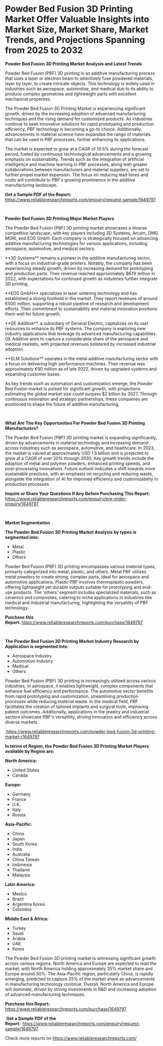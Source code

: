 <p><h1>Powder Bed Fusion 3D Printing Market Offer Valuable Insights into Market Size, Market Share, Market Trends, and Projections Spanning from 2025 to 2032</h1></p><p><strong>Powder Bed Fusion 3D Printing Market Analysis and Latest Trends</strong></p>
<p><p>Powder Bed Fusion (PBF) 3D printing is an additive manufacturing process that uses a laser or electron beam to selectively fuse powdered materials, layer by layer, to create intricate objects. This technology is widely used in industries such as aerospace, automotive, and medical due to its ability to produce complex geometries and lightweight parts with excellent mechanical properties.</p><p>The Powder Bed Fusion 3D Printing Market is experiencing significant growth, driven by the increasing adoption of advanced manufacturing techniques and the rising demand for customized products. As industries continue to seek innovative solutions for rapid prototyping and production efficiency, PBF technology is becoming a go-to choice. Additionally, advancements in material science have expanded the range of materials that can be used in PBF processes, further enhancing its applications.</p><p>The market is expected to grow at a CAGR of 10.5% during the forecast period, fueled by continuous technological advancements and a growing emphasis on sustainability. Trends such as the integration of artificial intelligence and machine learning in PBF processes, along with greater collaborations between manufacturers and material suppliers, are set to further propel market expansion. The focus on reducing lead times and costs will contribute to PBF's growing prominence in the additive manufacturing landscape.</p></p>
<p><strong>Get a Sample PDF of the Report:&nbsp;</strong> <a href="https://www.reliableresearchreports.com/enquiry/request-sample/1649797?utm_campaign=3275&utm_medium=2&utm_source=Github&utm_content=ia&utm_term=09042025&utm_id=powder-bed-fusion-3d-printing">https://www.reliableresearchreports.com/enquiry/request-sample/1649797</a></p>
<p>&nbsp;</p>
<p><strong>Powder Bed Fusion 3D Printing Major Market Players</strong></p>
<p><p>The Powder Bed Fusion (PBF) 3D printing market showcases a diverse competitive landscape, with key players including 3D Systems, Arcam, DMG MORI, and EOS GmbH. Each company is strategically focused on advancing additive manufacturing technologies for various applications, including aerospace, automotive, and medical sectors.</p><p>**3D Systems** remains a pioneer in the additive manufacturing sector, with a focus on industrial-grade printers. Notably, the company has been experiencing steady growth, driven by increasing demand for prototyping and production parts. Their revenue reached approximately $679 million in 2022, with expectations for continued growth as industries further integrate 3D printing.</p><p>**EOS GmbH** specializes in laser sintering technology and has established a strong foothold in the market. They report revenues of around €500 million, supporting a robust pipeline of research and development efforts. Their commitment to sustainability and material innovation positions them well for future growth.</p><p>**GE Additive**, a subsidiary of General Electric, capitalizes on its vast resources to enhance its PBF systems. The company is exploring new industry applications that leverage its advanced manufacturing capabilities. GE Additive aims to capture a considerable share of the aerospace and medical markets, with projected revenues bolstered by increased industrial adoption.</p><p>**SLM Solutions** operates in the metal additive manufacturing sector with a focus on delivering high-performance machines. Their revenue was approximately €90 million as of late 2022, driven by upgraded systems and expanding customer bases.</p><p>As key trends such as automation and customization emerge, the Powder Bed Fusion market is poised for significant growth, with projections estimating the global market size could surpass $2 billion by 2027. Through continuous innovation and strategic partnerships, these companies are positioned to shape the future of additive manufacturing.</p></p>
<p>&nbsp;</p>
<p><strong>What Are The Key Opportunities For Powder Bed Fusion 3D Printing Manufacturers?</strong></p>
<p><p>The Powder Bed Fusion (PBF) 3D printing market is expanding significantly, driven by advancements in material technology and increasing demand across industries such as aerospace, automotive, and healthcare. In 2023, the market is valued at approximately USD 1.5 billion and is projected to grow at a CAGR of over 20% through 2030. Key growth trends include the adoption of metal and polymer powders, enhanced printing speeds, and post-processing innovations. Future outlook indicates a shift towards more sustainable practices, with an emphasis on recycling and reducing waste, alongside the integration of AI for improved efficiency and customizability in production processes.</p></p>
<p><strong>Inquire or Share Your Questions If Any Before Purchasing This Report:</strong> <a href="https://www.reliableresearchreports.com/enquiry/pre-order-enquiry/1649797?utm_campaign=3275&utm_medium=2&utm_source=Github&utm_content=ia&utm_term=09042025&utm_id=powder-bed-fusion-3d-printing">https://www.reliableresearchreports.com/enquiry/pre-order-enquiry/1649797</a></p>
<p>&nbsp;</p>
<p><strong>Market Segmentation</strong></p>
<p><strong>The Powder Bed Fusion 3D Printing Market Analysis by types is segmented into:</strong></p>
<p><ul><li>Metal</li><li>Plastic</li><li>Others</li></ul></p>
<p><p>Powder Bed Fusion (PBF) 3D printing encompasses various material types, primarily categorized into metal, plastic, and others. Metal PBF utilizes metal powders to create strong, complex parts, ideal for aerospace and automotive applications. Plastic PBF involves thermoplastic powders, offering lightweight yet durable outputs suitable for prototyping and end-use products. The 'others' segment includes specialized materials, such as ceramics and composites, catering to niche applications in industries like medical and industrial manufacturing, highlighting the versatility of PBF technology.</p></p>
<p><strong>Purchase this Report:&nbsp;</strong><a href="https://www.reliableresearchreports.com/purchase/1649797?utm_campaign=3275&utm_medium=2&utm_source=Github&utm_content=ia&utm_term=09042025&utm_id=powder-bed-fusion-3d-printing">https://www.reliableresearchreports.com/purchase/1649797</a></p>
<p>&nbsp;</p>
<p><strong>The Powder Bed Fusion 3D Printing Market Industry Research by Application is segmented into:</strong></p>
<p><ul><li>Aerospace Industry</li><li>Automotive Industry</li><li>Medical</li><li>Others</li></ul></p>
<p><p>Powder Bed Fusion (PBF) 3D printing is increasingly utilized across various industries. In aerospace, it enables lightweight, complex components that enhance fuel efficiency and performance. The automotive sector benefits from rapid prototyping and customization, streamlining production processes while reducing material waste. In the medical field, PBF facilitates the creation of tailored implants and surgical tools, improving patient outcomes. Additionally, applications in the jewelry and industrial sectors showcase PBF's versatility, driving innovation and efficiency across diverse markets.</p></p>
<p><a href="https://www.reliableresearchreports.com/powder-bed-fusion-3d-printing-market-r1649797?utm_campaign=3275&utm_medium=2&utm_source=Github&utm_content=ia&utm_term=09042025&utm_id=powder-bed-fusion-3d-printing">&nbsp;https://www.reliableresearchreports.com/powder-bed-fusion-3d-printing-market-r1649797</a></p>
<p><strong>In terms of Region, the Powder Bed Fusion 3D Printing Market Players available by Region are:</strong></p>
<p>
    <p> <strong> North America: </strong>
        <ul>
            <li>United States</li>
            <li>Canada</li>
        </ul>
        </p> 
    <p> <strong> Europe: </strong>
        <ul>
            <li>Germany</li>
            <li>France</li>
            <li>U.K.</li>
            <li>Italy</li>
            <li>Russia</li>
        </ul>
        </p> 
    <p> <strong> Asia-Pacific: </strong>
        <ul>
            <li>China</li>
            <li>Japan</li>
            <li>South Korea</li>
            <li>India</li>
            <li>Australia</li>
            <li>China Taiwan</li>
            <li>Indonesia</li>
            <li>Thailand</li>
            <li>Malaysia</li>
        </ul>
        </p> 
    <p> <strong> Latin America: </strong>
        <ul>
            <li>Mexico</li>
            <li>Brazil</li>
            <li>Argentina Korea</li>
            <li>Colombia</li>
        </ul>
        </p> 
    <p> <strong> Middle East & Africa: </strong>
        <ul>
            <li>Turkey</li>
            <li>Saudi</li>
            <li>Arabia</li>
            <li>UAE</li>
            <li>Korea</li>
        </ul>
    </p>
    </p>
<p><p>The Powder Bed Fusion 3D printing market is witnessing significant growth across various regions. North America and Europe are expected to lead the market, with North America holding approximately 35% market share and Europe around 30%. The Asia-Pacific region, particularly China, is rapidly emerging, predicted to capture 25% of the market share as advancements in manufacturing technology continue. Overall, North America and Europe will dominate, driven by strong investments in R&D and increasing adoption of advanced manufacturing techniques.</p></p>
<p><strong>Purchase this Report: </strong><a href="https://www.reliableresearchreports.com/purchase/1649797?utm_campaign=3275&utm_medium=2&utm_source=Github&utm_content=ia&utm_term=09042025&utm_id=powder-bed-fusion-3d-printing">https://www.reliableresearchreports.com/purchase/1649797</a></p>
<p>&nbsp;<strong>Get a Sample PDF of the Report:&nbsp;&nbsp;</strong><a href="https://www.reliableresearchreports.com/enquiry/request-sample/1649797?utm_campaign=3275&utm_medium=2&utm_source=Github&utm_content=ia&utm_term=09042025&utm_id=powder-bed-fusion-3d-printing">https://www.reliableresearchreports.com/enquiry/request-sample/1649797</a></p>
<p><strong></strong></p>
<p>Check more reports on <a href="https://www.reliableresearchreports.com/?utm_campaign=3275&utm_medium=2&utm_source=Github&utm_content=ia&utm_term=09042025&utm_id=powder-bed-fusion-3d-printing">https://www.reliableresearchreports.com/</a></p>